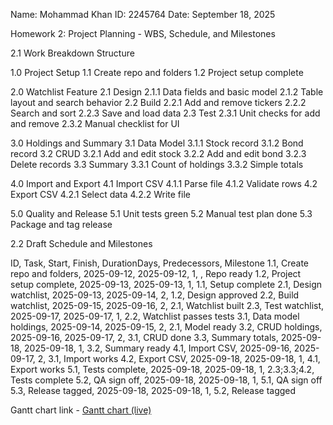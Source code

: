 Name: Mohammad Khan
ID: 2245764
Date: September 18, 2025

Homework 2: Project Planning - WBS, Schedule, and Milestones

2.1 Work Breakdown Structure

1.0 Project Setup
1.1 Create repo and folders
1.2 Project setup complete

2.0 Watchlist Feature
2.1 Design
2.1.1 Data fields and basic model
2.1.2 Table layout and search behavior
2.2 Build
2.2.1 Add and remove tickers
2.2.2 Search and sort
2.2.3 Save and load data
2.3 Test
2.3.1 Unit checks for add and remove
2.3.2 Manual checklist for UI

3.0 Holdings and Summary
3.1 Data Model
3.1.1 Stock record
3.1.2 Bond record
3.2 CRUD
3.2.1 Add and edit stock
3.2.2 Add and edit bond
3.2.3 Delete records
3.3 Summary
3.3.1 Count of holdings
3.3.2 Simple totals

4.0 Import and Export
4.1 Import CSV
4.1.1 Parse file
4.1.2 Validate rows
4.2 Export CSV
4.2.1 Select data
4.2.2 Write file

5.0 Quality and Release
5.1 Unit tests green
5.2 Manual test plan done
5.3 Package and tag release

2.2 Draft Schedule and Milestones

ID, Task, Start, Finish, DurationDays, Predecessors, Milestone
1.1, Create repo and folders, 2025-09-12, 2025-09-12, 1, , Repo ready
1.2, Project setup complete, 2025-09-13, 2025-09-13, 1, 1.1, Setup complete
2.1, Design watchlist, 2025-09-13, 2025-09-14, 2, 1.2, Design approved
2.2, Build watchlist, 2025-09-15, 2025-09-16, 2, 2.1, Watchlist built
2.3, Test watchlist, 2025-09-17, 2025-09-17, 1, 2.2, Watchlist passes tests
3.1, Data model holdings, 2025-09-14, 2025-09-15, 2, 2.1, Model ready
3.2, CRUD holdings, 2025-09-16, 2025-09-17, 2, 3.1, CRUD done
3.3, Summary totals, 2025-09-18, 2025-09-18, 1, 3.2, Summary ready
4.1, Import CSV, 2025-09-16, 2025-09-17, 2, 3.1, Import works
4.2, Export CSV, 2025-09-18, 2025-09-18, 1, 4.1, Export works
5.1, Tests complete, 2025-09-18, 2025-09-18, 1, 2.3;3.3;4.2, Tests complete
5.2, QA sign off, 2025-09-18, 2025-09-18, 1, 5.1, QA sign off
5.3, Release tagged, 2025-09-18, 2025-09-18, 1, 5.2, Release tagged

Gantt chart link - [Gantt chart (live)](https://docs.google.com/spreadsheets/d/e/2PACX-1vS2EqUDrgtCFPsp7WT_yiUA23gtwBd9gzzXC-7PpjhkOJRT2F9nQoPrHxG2Txr8QSkndcZ7OkF9H3km/pubhtml?gid=1987967457&single=true)
